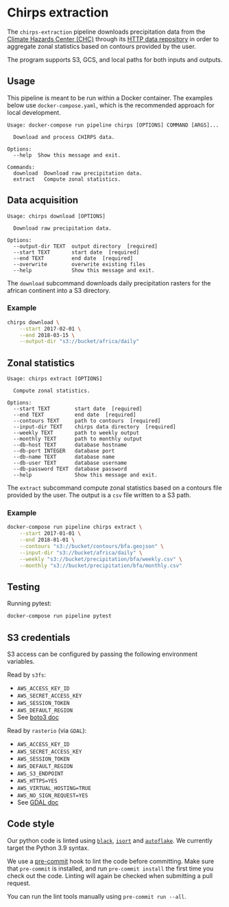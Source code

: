 # Chirps extraction

The `chirps-extraction` pipeline downloads precipitation data from the [Climate Hazards Center (CHC)](https://www.chc.ucsb.edu/) through its [HTTP data repository](https://data.chc.ucsb.edu/products/CHIRPS-2.0/africa_daily/tifs/p05/) in order to aggregate zonal statistics based on contours provided by the user.

The program supports S3, GCS, and local paths for both inputs and outputs.

## Usage

This pipeline is meant to be run within a Docker container. The examples below use `docker-compose.yaml`, which is the
recommended approach for local development.

```
Usage: docker-compose run pipeline chirps [OPTIONS] COMMAND [ARGS]...

  Download and process CHIRPS data.

Options:
  --help  Show this message and exit.

Commands:
  download  Download raw precipitation data.
  extract   Compute zonal statistics.
```


## Data acquisition

```
Usage: chirps download [OPTIONS]

  Download raw precipitation data.

Options:
  --output-dir TEXT  output directory  [required]
  --start TEXT       start date  [required]
  --end TEXT         end date  [required]
  --overwrite        overwrite existing files
  --help             Show this message and exit.

```

The `download` subcommand downloads daily precipitation rasters for the african continent into a S3 directory.

### Example

``` sh
chirps download \
    --start 2017-02-01 \
    --end 2018-03-15 \
    --output-dir "s3://bucket/africa/daily"
```

## Zonal statistics

```
Usage: chirps extract [OPTIONS]

  Compute zonal statistics.

Options:
  --start TEXT        start date  [required]
  --end TEXT          end date  [required]
  --contours TEXT     path to contours  [required]
  --input-dir TEXT    chirps data directory  [required]
  --weekly TEXT       path to weekly output
  --monthly TEXT      path to monthly output
  --db-host TEXT      database hostname
  --db-port INTEGER   database port
  --db-name TEXT      database name
  --db-user TEXT      database username
  --db-password TEXT  database password
  --help              Show this message and exit.
```

The `extract` subcommand compute zonal statistics based on a contours file provided by the user. The output is a `csv` file written to a S3 path.

### Example

``` sh
docker-compose run pipeline chirps extract \
    --start 2017-01-01 \
    --end 2018-01-01 \
    --contours "s3://bucket/contours/bfa.geojson" \
    --input-dir "s3://bucket/africa/daily" \
    --weekly "s3://bucket/precipitation/bfa/weekly.csv" \
    --monthly "s3://bucket/precipitation/bfa/monthly.csv"
```

## Testing

Running pytest:

``` sh
docker-compose run pipeline pytest
```

## S3 credentials

S3 access can be configured by passing the following environment variables.

Read by `s3fs`:

* `AWS_ACCESS_KEY_ID`
* `AWS_SECRET_ACCESS_KEY`
* `AWS_SESSION_TOKEN`
* `AWS_DEFAULT_REGION`
* See [boto3 doc](https://boto3.amazonaws.com/v1/documentation/api/latest/guide/configuration.html#using-environment-variables)

Read by `rasterio` (via `GDAL`):

* `AWS_ACCESS_KEY_ID`
* `AWS_SECRET_ACCESS_KEY`
* `AWS_SESSION_TOKEN`
* `AWS_DEFAULT_REGION`
* `AWS_S3_ENDPOINT`
* `AWS_HTTPS=YES`
* `AWS_VIRTUAL_HOSTING=TRUE`
* `AWS_NO_SIGN_REQUEST=YES`
* See [GDAL doc](https://gdal.org/user/virtual_file_systems.html#vsis3-aws-s3-files)

## Code style

Our python code is linted using [`black`](https://github.com/psf/black), [`isort`](https://github.com/PyCQA/isort)
and [`autoflake`](https://github.com/myint/autoflake). We currently target the Python 3.9 syntax.

We use a [pre-commit](https://pre-commit.com/) hook to lint the code before committing. Make sure that `pre-commit` is
installed, and run `pre-commit install` the first time you check out the code. Linting will again be checked
when submitting a pull request.

You can run the lint tools manually using `pre-commit run --all`.
